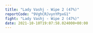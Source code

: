 ```yaml
---
title: "Lady Vashj - Wipe 2 (47%)"
reportCode: "9VghCRJvynYPpxG1"
fight: "Lady Vashj - Wipe 2 (47%)"
date: 2021-10-10T19:07:58.024000+00:00
---
```

